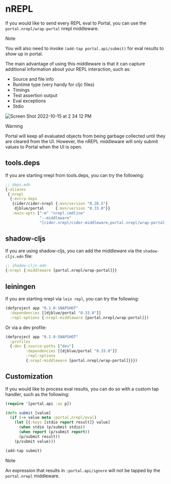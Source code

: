 # nREPL

If you would like to send every REPL eval to Portal, you can use the
`portal.nrepl/wrap-portal` nrepl middleware.

> [!NOTE]
> You will also need to invoke `(add-tap portal.api/submit)` for eval
> results to show up in portal.

The main advantage of using this middleware is that it can capture additional
information about your REPL interaction, such as:

- Source and file info
- Runtime type (very handy for cljc files)
- Timings
- Test assertion output
- Eval exceptions
- Stdio

![Screen Shot 2022-10-15 at 2 34 12 PM](https://user-images.githubusercontent.com/1986211/196008409-4804c548-6203-4c53-93ab-625c0104d1c8.png)

> [!WARNING] 
> Portal will keep all evaluated objects from being garbage
> collected until they are cleared from the UI. However, the nREPL middleware
> will only submit values to Portal when the UI is open.

## tools.deps

If you are starting nrepl from tools.deps, you can try the following:

```clojure
;; deps.edn
{:aliases
 {:nrepl
  {:extra-deps
   {cider/cider-nrepl {:mvn/version "0.28.5"}
    djblue/portal     {:mvn/version "0.33.0"}}
   :main-opts ["-m" "nrepl.cmdline"
               "--middleware"
               "[cider.nrepl/cider-middleware,portal.nrepl/wrap-portal]"]}}}
```

## shadow-cljs

If you are using shadow-cljs, you can add the middleware via the
`shadow-cljs.edn` file:

```clojure
;; shadow-cljs.edn
{:nrepl {:middleware [portal.nrepl/wrap-portal]}}
```

## leiningen

If you are starting nrepl via `lein repl`, you can try the following:

```clojure
(defproject app "0.1.0-SNAPSHOT"
  :dependencies [[djblue/portal "0.33.0"]]
  :repl-options {:nrepl-middleware [portal.nrepl/wrap-portal]})
```

Or via a dev profile:

```clojure
(defproject app "0.1.0-SNAPSHOT"
  :profiles
  {:dev {:source-paths ["dev"]
         :dependencies [[djblue/portal "0.33.0"]]
         :repl-options
         {:nrepl-middleware [portal.nrepl/wrap-portal]}}})
```

## Customization

If you would like to process eval results, you can do so with a custom tap
handler, such as the following:

```clojure
(require '[portal.api :as p])

(defn submit [value]
  (if (-> value meta :portal.nrepl/eval)
    (let [{:keys [stdio report result]} value]
      (when stdio (p/submit stdio))
      (when report (p/submit report))
      (p/submit result))
    (p/submit value)))

(add-tap submit)
```

> [!NOTE]
> An expression that results in `:portal.api/ignore` will not be tapped
> by the `portal.nrepl` middleware.
